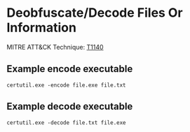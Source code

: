 # Deobfuscate/Decode Files Or Information

MITRE ATT&CK Technique: [T1140](https://attack.mitre.org/wiki/Technique/T1140)

## Example encode executable

    certutil.exe -encode file.exe file.txt

## Example decode executable

    certutil.exe -decode file.txt file.exe
